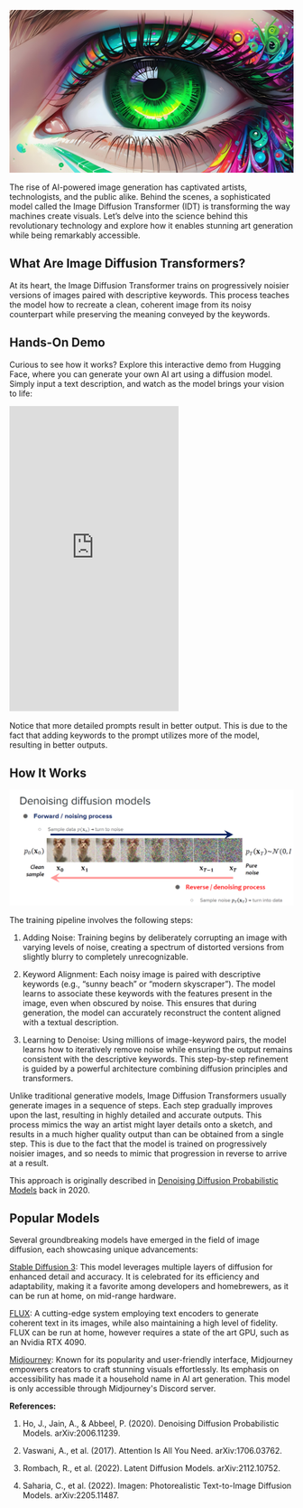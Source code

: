 ![Nordic Mountains](images/diffusion_eye.jpg)

The rise of AI-powered image generation has captivated artists, technologists, and the public alike. Behind the scenes, a sophisticated model called the Image Diffusion Transformer (IDT) is transforming the way machines create visuals. Let’s delve into the science behind this revolutionary technology and explore how it enables stunning art generation while being remarkably accessible.

## What Are Image Diffusion Transformers?

At its heart, the Image Diffusion Transformer trains on progressively noisier versions of images paired with descriptive keywords. This process teaches the model how to recreate a clean, coherent image from its noisy counterpart while preserving the meaning conveyed by the keywords.

## Hands-On Demo

Curious to see how it works? Explore this interactive demo from Hugging Face, where you can generate your own AI art using a diffusion model. Simply input a text description, and watch as the model brings your vision to life:

<script
	type="module"
	src="https://gradio.s3-us-west-2.amazonaws.com/3.15.0/gradio.js"
></script>

<gradio-app src="https://videoprojector-stabilityai-stable-diffusion-2.hf.space"></gradio-app>


<iframe
	src="https://videoprojector-stabilityai-stable-diffusion-2.hf.space"
	frameborder="0"
	style="min-height: 540px"
	scrolling="no"
></iframe>

Notice that more detailed prompts result in better output. This is due to the fact that adding keywords to the prompt utilizes more of the model, resulting in better outputs.

## How It Works

![Nordic Mountains](images/diffusion_schematics.png)

The training pipeline involves the following steps:

1. Adding Noise: Training begins by deliberately corrupting an image with varying levels of noise, creating a spectrum of distorted versions from slightly blurry to completely unrecognizable.

2. Keyword Alignment: Each noisy image is paired with descriptive keywords (e.g., “sunny beach” or “modern skyscraper”). The model learns to associate these keywords with the features present in the image, even when obscured by noise. This ensures that during generation, the model can accurately reconstruct the content aligned with a textual description.

3. Learning to Denoise: Using millions of image-keyword pairs, the model learns how to iteratively remove noise while ensuring the output remains consistent with the descriptive keywords. This step-by-step refinement is guided by a powerful architecture combining diffusion principles and transformers.

Unlike traditional generative models, Image Diffusion Transformers usually generate images in a sequence of steps. Each step gradually improves upon the last, resulting in highly detailed and accurate outputs. This process mimics the way an artist might layer details onto a sketch, and results in a much higher quality output than can be obtained from a single step. This is due to the fact that the model is trained on progressively noisier images, and so needs to mimic that progression in reverse to arrive at a result.

This approach is originally described in [Denoising Diffusion Probabilistic Models](https://arxiv.org/abs/2006.11239) back in 2020.

## Popular Models

Several groundbreaking models have emerged in the field of image diffusion, each showcasing unique advancements:

[Stable Diffusion 3](https://stability.ai/news/stable-diffusion-3): This model leverages multiple layers of diffusion for enhanced detail and accuracy. It is celebrated for its efficiency and adaptability, making it a favorite among developers and homebrewers, as it can be run at home, on mid-range hardware.

[FLUX](https://education.civitai.com/quickstart-guide-to-flux-1/): A cutting-edge system employing text encoders to generate coherent text in its images, while also maintaining a high level of fidelity. FLUX can be run at home, however requires a state of the art GPU, such as an Nvidia RTX 4090.

[Midjourney](https://www.midjourney.com/home): Known for its popularity and user-friendly interface, Midjourney empowers creators to craft stunning visuals effortlessly. Its emphasis on accessibility has made it a household name in AI art generation. This model is only accessible through Midjourney's Discord server.

**References:**

1. Ho, J., Jain, A., & Abbeel, P. (2020). Denoising Diffusion Probabilistic Models. arXiv:2006.11239.

2. Vaswani, A., et al. (2017). Attention Is All You Need. arXiv:1706.03762.

3. Rombach, R., et al. (2022). Latent Diffusion Models. arXiv:2112.10752.

4. Saharia, C., et al. (2022). Imagen: Photorealistic Text-to-Image Diffusion Models. arXiv:2205.11487.